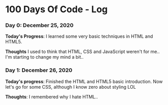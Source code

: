 # 100 Days Of Code - Log

### Day 0: December 25, 2020

**Today's Progress**: I learned some very basic techniques in HTML and HTML5.

**Thoughts** I used to think that HTML, CSS and JavaScript weren't for me.. I'm starting to change my mind a bit..

### Day 1: December 26, 2020

**Today's progress**: Finished the HTML and HTML5 basic introduction. Now let's go for some CSS, although I know zero about styling LOL

**Thoughts**: I remembered why I hate HTML..  
